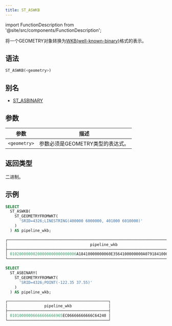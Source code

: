 ```yaml
---
title: ST_ASWKB
---
```

import FunctionDescription from '@site/src/components/FunctionDescription';

<FunctionDescription description="引入或更新: v1.2.436"/>

将一个GEOMETRY对象转换为[WKB(well-known-binary)](https://en.wikipedia.org/wiki/Well-known_text_representation_of_geometry#Well-known_binary)格式的表示。

## 语法

```sql
ST_ASWKB(<geometry>)
```

## 别名

- [ST_ASBINARY](st-asbinary.md)

## 参数

| 参数         | 描述                                             |
|--------------|--------------------------------------------------|
| `<geometry>` | 参数必须是GEOMETRY类型的表达式。                 |

## 返回类型

二进制。

## 示例

```sql
SELECT
  ST_ASWKB(
    ST_GEOMETRYFROMWKT(
      'SRID=4326;LINESTRING(400000 6000000, 401000 6010000)'
    )
  ) AS pipeline_wkb;

┌────────────────────────────────────────────────────────────────────────────────────┐
│                                    pipeline_wkb                                    │
├────────────────────────────────────────────────────────────────────────────────────┤
│ 01020000000200000000000000006A18410000000060E3564100000000A07918410000000024ED5641 │
└────────────────────────────────────────────────────────────────────────────────────┘

SELECT
  ST_ASBINARY(
    ST_GEOMETRYFROMWKT(
      'SRID=4326;POINT(-122.35 37.55)'
    )
  ) AS pipeline_wkb;

┌────────────────────────────────────────────┐
│                pipeline_wkb                │
├────────────────────────────────────────────┤
│ 01010000006666666666965EC06666666666C64240 │
└────────────────────────────────────────────┘
```
